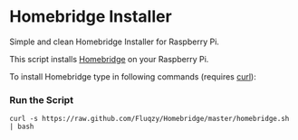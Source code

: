 # Homebridge Installer
Simple and clean Homebridge Installer for Raspberry Pi.

This script installs [Homebridge](https://homebridge.io/) on your Raspberry Pi.

To install Homebridge type in following commands (requires [curl](https://curl.se/)):

### Run the Script

```shell
curl -s https://raw.github.com/Fluqzy/Homebridge/master/homebridge.sh | bash
```

